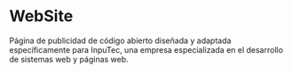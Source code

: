 # WebSite
Página de publicidad de código abierto diseñada y adaptada específicamente para InpuTec, una empresa especializada en el desarrollo de sistemas web y páginas web.
